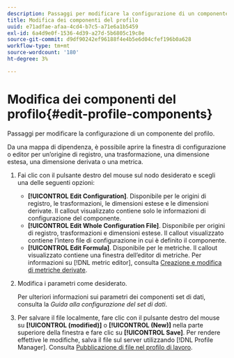 ```yaml
---
description: Passaggi per modificare la configurazione di un componente del profilo.
title: Modifica dei componenti del profilo
uuid: e71adfae-afaa-4cd4-b7c5-a71e6a1b5459
exl-id: 6a4d9e0f-1536-4d39-a27d-5b6805c19c8e
source-git-commit: d9df90242ef96188f4e4b5e6d04cfef196b0a628
workflow-type: tm+mt
source-wordcount: '180'
ht-degree: 3%

---
```


# Modifica dei componenti del profilo{#edit-profile-components}

Passaggi per modificare la configurazione di un componente del profilo.

Da una mappa di dipendenza, è possibile aprire la finestra di configurazione o editor per un’origine di registro, una trasformazione, una dimensione estesa, una dimensione derivata o una metrica.

1. Fai clic con il pulsante destro del mouse sul nodo desiderato e scegli una delle seguenti opzioni:

   * **[!UICONTROL Edit Configuration]**. Disponibile per le origini di registro, le trasformazioni, le dimensioni estese e le dimensioni derivate. Il callout visualizzato contiene solo le informazioni di configurazione del componente.
   * **[!UICONTROL Edit Whole Configuration File]**. Disponibile per origini di registro, trasformazioni e dimensioni estese. Il callout visualizzato contiene l’intero file di configurazione in cui è definito il componente.
   * **[!UICONTROL Edit Formula]**. Disponibile per le metriche. Il callout visualizzato contiene una finestra dell’editor di metriche. Per informazioni su [!DNL metric editor], consulta [Creazione e modifica di metriche derivate](../../../../../home/c-get-started/c-admin-intrf/c-prof-mgr/c-drvd-mtrcs.md#concept-e41723b342a849309874b26232224a40).

1. Modifica i parametri come desiderato.

   Per ulteriori informazioni sui parametri dei componenti set di dati, consulta la *Guida alla configurazione del set di dati*.

1. Per salvare il file localmente, fare clic con il pulsante destro del mouse su **[!UICONTROL (modified)]** o **[!UICONTROL (New)]** nella parte superiore della finestra e fare clic su **[!UICONTROL Save]**.
Per rendere effettive le modifiche, salva il file sul server utilizzando [!DNL Profile Manager]. Consulta [Pubblicazione di file nel profilo di lavoro](../../../../../home/c-get-started/c-admin-intrf/c-prof-mgr/t-pub-files-wkg-prof.md#task-a0106e010c834d16bd60eef4721b6af9).

